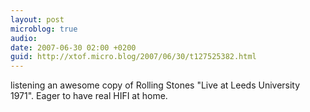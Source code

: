 ```yaml
---
layout: post
microblog: true
audio: 
date: 2007-06-30 02:00 +0200
guid: http://xtof.micro.blog/2007/06/30/t127525382.html
---
```

listening an awesome copy of Rolling Stones "Live at Leeds University 1971". Eager to have real HIFI at home.
